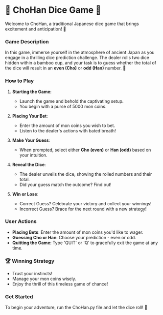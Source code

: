 # 🎲 ChoHan Dice Game 🎲

Welcome to ChoHan, a traditional Japanese dice game that brings excitement and anticipation! 🏮

### Game Description
In this game, immerse yourself in the atmosphere of ancient Japan as you engage in a thrilling dice prediction challenge. The dealer rolls two dice hidden within a bamboo cup, and your task is to guess whether the total of the dice will result in an **even (Cho)** or **odd (Han)** number. 🎎

### How to Play
1. **Starting the Game**:
   - Launch the game and behold the captivating setup.
   - You begin with a purse of 5000 mon coins.

2. **Placing Your Bet**:
   - Enter the amount of mon coins you wish to bet.
   - Listen to the dealer's actions with bated breath!

3. **Make Your Guess**:
   - When prompted, select either **Cho (even)** or **Han (odd)** based on your intuition.

4. **Reveal the Dice**:
   - The dealer unveils the dice, showing the rolled numbers and their total.
   - Did your guess match the outcome? Find out!

5. **Win or Lose**:
   - Correct Guess? Celebrate your victory and collect your winnings!
   - Incorrect Guess? Brace for the next round with a new strategy!

### User Actions
- **Placing Bets**: Enter the amount of mon coins you'd like to wager.
- **Guessing Cho or Han**: Choose your prediction - even or odd.
- **Quitting the Game**: Type 'QUIT' or 'Q' to gracefully exit the game at any time.

### 🏆 Winning Strategy
- Trust your instincts!
- Manage your mon coins wisely.
- Enjoy the thrill of this timeless game of chance!

### Get Started
To begin your adventure, run the ChoHan.py file and let the dice roll! 🎉
